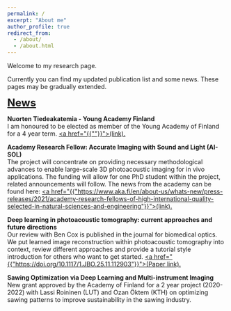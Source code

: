 ```yaml
---
permalink: /
excerpt: "About me"
author_profile: true
redirect_from: 
  - /about/
  - /about.html
---
```


Welcome to my research page. 

Currently you can find my updated publication list and some news. These pages may be gradually extended.

<font size="5">
<b><u>News</u></b><br>
</font>


<b>Nuorten Tiedeakatemia - Young Academy Finland</b><br>
I am honoured to be elected as member of the Young Academy of Finland for a 4 year term. 
<u><a href="{{""}}">(link)</a>.</u>


<b>Academy Research Fellow: Accurate Imaging with Sound and Light (AI-SOL) </b><br>
The project will concentrate on providing necessary methodological advances to enable large-scale 3D photoacoustic imaging for in vivo applications. 
The funding will allow for one PhD student within the project, related announcements will follow. 
The news from the academy can be found here:
<u><a href="{{"https://www.aka.fi/en/about-us/whats-new/press-releases/2021/academy-research-fellows-of-high-international-quality-selected-in-natural-sciences-and-engineering"}}">(link)</a>.</u>

<b>Deep learning in photoacoustic tomography: current approaches and future directions</b><br>
Our review with Ben Cox is published in the journal for biomedical optics.
We put learned image reconstruction within photoacoustic tomography into context, review different approaches and provide a tutorial style introduction for others who want to get started.
<u><a href="{{"https://doi.org/10.1117/1.JBO.25.11.112903"}}">(Paper link)</a>.</u>


<b>Sawing Optimization via Deep Learning and Multi-instrument Imaging</b><br>
New grant approved by the Academy of Finland for a 2 year project (2020-2022) with Lassi Roininen (LUT) and Ozan Öktem (KTH) on 
optimizing sawing patterns to improve sustainability in the sawing industry. 

